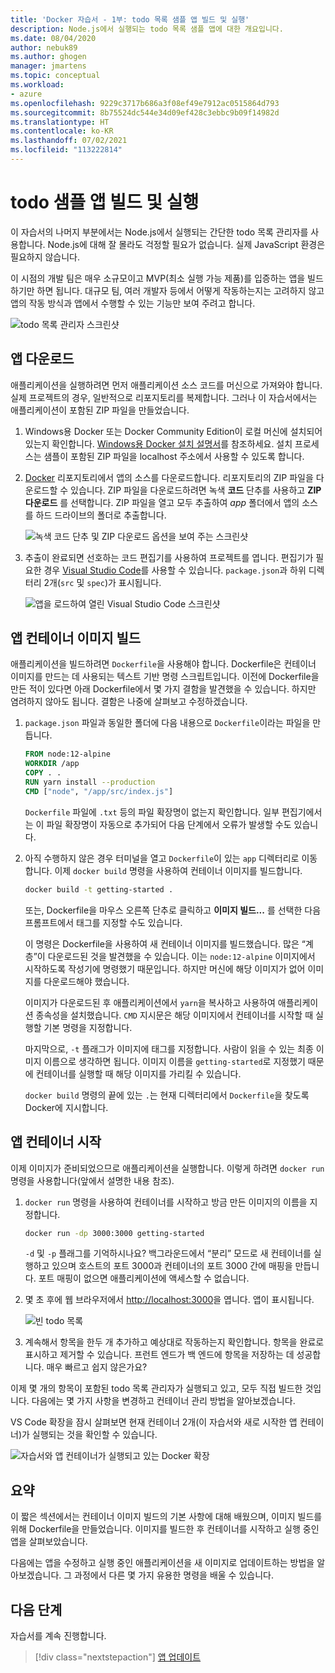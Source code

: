 ```yaml
---
title: 'Docker 자습서 - 1부: todo 목록 샘플 앱 빌드 및 실행'
description: Node.js에서 실행되는 todo 목록 샘플 앱에 대한 개요입니다.
ms.date: 08/04/2020
author: nebuk89
ms.author: ghogen
manager: jmartens
ms.topic: conceptual
ms.workload:
- azure
ms.openlocfilehash: 9229c3717b686a3f08ef49e7912ac0515864d793
ms.sourcegitcommit: 8b75524dc544e34d09ef428c3ebbc9b09f14982d
ms.translationtype: HT
ms.contentlocale: ko-KR
ms.lasthandoff: 07/02/2021
ms.locfileid: "113222814"
---
```

# <a name="build-and-run-the-todo-sample-app"></a>todo 샘플 앱 빌드 및 실행

이 자습서의 나머지 부분에서는 Node.js에서 실행되는 간단한 todo 목록 관리자를 사용합니다. Node.js에 대해 잘 몰라도 걱정할 필요가 없습니다. 실제 JavaScript 환경은 필요하지 않습니다.

이 시점의 개발 팀은 매우 소규모이고 MVP(최소 실행 가능 제품)를 입증하는 앱을 빌드하기만 하면 됩니다. 대규모 팀, 여러 개발자 등에서 어떻게 작동하는지는 고려하지 않고 앱의 작동 방식과 앱에서 수행할 수 있는 기능만 보여 주려고 합니다.

![todo 목록 관리자 스크린샷](media/todo-list-sample.png)

## <a name="get-the-app"></a>앱 다운로드

애플리케이션을 실행하려면 먼저 애플리케이션 소스 코드를 머신으로 가져와야 합니다. 실제 프로젝트의 경우, 일반적으로 리포지토리를 복제합니다. 그러나 이 자습서에서는 애플리케이션이 포함된 ZIP 파일을 만들었습니다.

1. Windows용 Docker 또는 Docker Community Edition이 로컬 머신에 설치되어 있는지 확인합니다. [Windows용 Docker 설치 설명서](https://docs.docker.com/docker-for-windows/install/)를 참조하세요. 설치 프로세스는 샘플이 포함된 ZIP 파일을 localhost 주소에서 사용할 수 있도록 합니다.

1. [Docker](https://github.com/docker/getting-started) 리포지토리에서 앱의 소스를 다운로드합니다. 리포지토리의 ZIP 파일을 다운로드할 수 있습니다. ZIP 파일을 다운로드하려면 녹색 **코드** 단추를 사용하고 **ZIP 다운로드** 를 선택합니다. ZIP 파일을 열고 모두 추출하여 *app* 폴더에서 앱의 소스를 하드 드라이브의 폴더로 추출합니다.

   ![녹색 코드 단추 및 ZIP 다운로드 옵션을 보여 주는 스크린샷](media/download-zip.png)

1. 추출이 완료되면 선호하는 코드 편집기를 사용하여 프로젝트를 엽니다. 편집기가 필요한 경우 [Visual Studio Code](https://code.visualstudio.com/)를 사용할 수 있습니다. `package.json`과 하위 디렉터리 2개(`src` 및 `spec`)가 표시됩니다.

    ![앱을 로드하여 열린 Visual Studio Code 스크린샷](media/ide-screenshot.png)

## <a name="building-the-apps-container-image"></a>앱 컨테이너 이미지 빌드

애플리케이션을 빌드하려면 `Dockerfile`을 사용해야 합니다. Dockerfile은 컨테이너 이미지를 만드는 데 사용되는 텍스트 기반 명령 스크립트입니다. 이전에 Dockerfile을 만든 적이 있다면 아래 Dockerfile에서 몇 가지 결함을 발견했을 수 있습니다. 하지만 염려하지 않아도 됩니다. 결함은 나중에 살펴보고 수정하겠습니다.

1. `package.json` 파일과 동일한 폴더에 다음 내용으로 `Dockerfile`이라는 파일을 만듭니다.

    ```dockerfile
    FROM node:12-alpine
    WORKDIR /app
    COPY . .
    RUN yarn install --production
    CMD ["node", "/app/src/index.js"]
    ```

    `Dockerfile` 파일에 `.txt` 등의 파일 확장명이 없는지 확인합니다. 일부 편집기에서는 이 파일 확장명이 자동으로 추가되어 다음 단계에서 오류가 발생할 수도 있습니다.

1. 아직 수행하지 않은 경우 터미널을 열고 `Dockerfile`이 있는 `app` 디렉터리로 이동합니다. 이제 `docker build` 명령을 사용하여 컨테이너 이미지를 빌드합니다.

    ```bash
    docker build -t getting-started .
    ```

    또는, Dockerfile을 마우스 오른쪽 단추로 클릭하고 **이미지 빌드...** 를 선택한 다음 프롬프트에서 태그를 지정할 수도 있습니다.

    이 명령은 Dockerfile을 사용하여 새 컨테이너 이미지를 빌드했습니다. 많은 “계층”이 다운로드된 것을 발견했을 수 있습니다. 이는 `node:12-alpine` 이미지에서 시작하도록 작성기에 명령했기 때문입니다. 하지만 머신에 해당 이미지가 없어 이미지를 다운로드해야 했습니다.

    이미지가 다운로드된 후 애플리케이션에서 `yarn`을 복사하고 사용하여 애플리케이션 종속성을 설치했습니다. `CMD` 지시문은 해당 이미지에서 컨테이너를 시작할 때 실행할 기본 명령을 지정합니다.

    마지막으로, `-t` 플래그가 이미지에 태그를 지정합니다. 사람이 읽을 수 있는 최종 이미지 이름으로 생각하면 됩니다. 이미지 이름을 `getting-started`로 지정했기 때문에 컨테이너를 실행할 때 해당 이미지를 가리킬 수 있습니다.

    `docker build` 명령의 끝에 있는 `.`는 현재 디렉터리에서 `Dockerfile`을 찾도록 Docker에 지시합니다.

## <a name="starting-an-app-container"></a>앱 컨테이너 시작

이제 이미지가 준비되었으므로 애플리케이션을 실행합니다. 이렇게 하려면 `docker run` 명령을 사용합니다(앞에서 설명한 내용 참조).

1. `docker run` 명령을 사용하여 컨테이너를 시작하고 방금 만든 이미지의 이름을 지정합니다.

    ```bash
    docker run -dp 3000:3000 getting-started
    ```

    `-d` 및 `-p` 플래그를 기억하시나요? 백그라운드에서 “분리” 모드로 새 컨테이너를 실행하고 있으며 호스트의 포트 3000과 컨테이너의 포트 3000 간에 매핑을 만듭니다. 포트 매핑이 없으면 애플리케이션에 액세스할 수 없습니다.

1. 몇 초 후에 웹 브라우저에서 [http://localhost:3000](http://localhost:3000)을 엽니다.
    앱이 표시됩니다.

    ![빈 todo 목록](media/todo-list-empty.png)

1. 계속해서 항목을 한두 개 추가하고 예상대로 작동하는지 확인합니다. 항목을 완료로 표시하고 제거할 수 있습니다. 프런트 엔드가 백 엔드에 항목을 저장하는 데 성공합니다. 매우 빠르고 쉽지 않은가요?

이제 몇 개의 항목이 포함된 todo 목록 관리자가 실행되고 있고, 모두 직접 빌드한 것입니다. 다음에는 몇 가지 사항을 변경하고 컨테이너 관리 방법을 알아보겠습니다.

VS Code 확장을 잠시 살펴보면 현재 컨테이너 2개(이 자습서와 새로 시작한 앱 컨테이너)가 실행되는 것을 확인할 수 있습니다.

![자습서와 앱 컨테이너가 실행되고 있는 Docker 확장](media/vs-two-containers.png)

## <a name="recap"></a>요약

이 짧은 섹션에서는 컨테이너 이미지 빌드의 기본 사항에 대해 배웠으며, 이미지 빌드를 위해 Dockerfile을 만들었습니다. 이미지를 빌드한 후 컨테이너를 시작하고 실행 중인 앱을 살펴보았습니다.

다음에는 앱을 수정하고 실행 중인 애플리케이션을 새 이미지로 업데이트하는 방법을 알아보겠습니다. 그 과정에서 다른 몇 가지 유용한 명령을 배울 수 있습니다.

## <a name="next-steps"></a>다음 단계

자습서를 계속 진행합니다.

> [!div class="nextstepaction"]
> [앱 업데이트](update-your-app.md)
